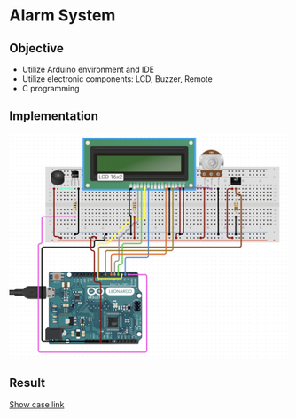 # Alarm System


## Objective 
- Utilize Arduino environment and IDE
- Utilize electronic components: LCD, Buzzer, Remote 
- C programming

## Implementation
![Design](/Asset/Schema.png)

## Result
[Show case link](https://www.youtube.com/watch?v=FCC8KqhK0wc)
